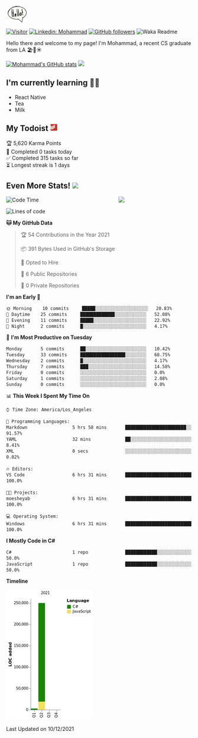 <img src="assets\giphy.webp" width="60" align="top">

[![Visitor](https://visitor-badge.laobi.icu/badge?page_id=moesheyab.moesheyab)](https://github.com/moesheyab)
[![Linkedin: Mohammad](https://img.shields.io/badge/-Mohammad-blue?style=flat-square&logo=Linkedin&logoColor=white&link=https://www.linkedin.com/in/mohammad-alsheyab-b51311114/)](https://www.linkedin.com/in/mohammad-alsheyab-b51311114/)
 [![GitHub followers](https://img.shields.io/github/followers/moesheyab.svg?style=social&label=Follow)](https://github.com/moesheyab?tab=followers) 
 ![Waka Readme](https://github.com/moesheyab/moesheyab/workflows/Waka%20Readme/badge.svg) 

 
<!-- <a href="https://www.linkedin.com/in/mohammad-alsheyab-b51311114/"><img align="" alt="Mohammad's LinkedIn" width="22px" src="assets\linkedin.svg"/></a>  -->


Hello there and welcome to my page!
I'm Mohammad, a recent CS graduate from LA 🏖️🌴☀️


[![Mohammad's GitHub stats](https://github-readme-stats.vercel.app/api?username=moesheyab&?count_private=true&show_icons=true&theme=gotham&hide_border=true&custom_title=Qucik+Overview+Of+My+GitHub+Stats)](https://github.com/anuraghazra/github-readme-stats)
<img src="https://media.giphy.com/media/KzJkzjggfGN5Py6nkT/giphy.gif" align="" width="199">
<br/>
<dev>
  <h2> I'm currently learning  👨‍💻 </h2> 
  <ul>
    <li>React Native</li>
    <li>Tea</li>
    <li>Milk</li>
</ul>
</dev>

<h2>My Todoist <img src="assets\todoist.svg" width="20"></img></h2>

<!-- TODO-IST:START -->
🏆  5,620 Karma Points           
🌸  Completed 0 tasks today           
✅  Completed 315 tasks so far           
⏳  Longest streak is 1 days
<!-- TODO-IST:END -->


## Even More Stats! <img src="https://media.giphy.com/media/UoLt6Tm8wlSnWGfSFs/giphy.gif" width="50" align="">

<img src=https://media.giphy.com/media/lP8xu5t2DLGG045H8F/giphy.gif width="200" align="right">

<!--START_SECTION:waka-->
![Code Time](http://img.shields.io/badge/Code%20Time-6%20hrs%2031%20mins-blue)

![Lines of code](https://img.shields.io/badge/From%20Hello%20World%20I%27ve%20Written-253%20Thousand%20lines%20of%20code-blue)

**🐱 My GitHub Data** 

> 🏆 54 Contributions in the Year 2021
 > 
> 📦 391 Bytes Used in GitHub's Storage 
 > 
> 💼 Opted to Hire
 > 
> 📜 6 Public Repositories 
 > 
> 🔑 0 Private Repositories  
 > 
**I'm an Early 🐤** 

```text
🌞 Morning    10 commits     █████░░░░░░░░░░░░░░░░░░░░   20.83% 
🌆 Daytime    25 commits     █████████████░░░░░░░░░░░░   52.08% 
🌃 Evening    11 commits     █████░░░░░░░░░░░░░░░░░░░░   22.92% 
🌙 Night      2 commits      █░░░░░░░░░░░░░░░░░░░░░░░░   4.17%

```
📅 **I'm Most Productive on Tuesday** 

```text
Monday       5 commits      ██░░░░░░░░░░░░░░░░░░░░░░░   10.42% 
Tuesday      33 commits     █████████████████░░░░░░░░   68.75% 
Wednesday    2 commits      █░░░░░░░░░░░░░░░░░░░░░░░░   4.17% 
Thursday     7 commits      ███░░░░░░░░░░░░░░░░░░░░░░   14.58% 
Friday       0 commits      ░░░░░░░░░░░░░░░░░░░░░░░░░   0.0% 
Saturday     1 commits      ░░░░░░░░░░░░░░░░░░░░░░░░░   2.08% 
Sunday       0 commits      ░░░░░░░░░░░░░░░░░░░░░░░░░   0.0%

```


📊 **This Week I Spent My Time On** 

```text
⌚︎ Time Zone: America/Los_Angeles

💬 Programming Languages: 
Markdown                 5 hrs 58 mins       ███████████████████████░░   91.57% 
YAML                     32 mins             ██░░░░░░░░░░░░░░░░░░░░░░░   8.41% 
XML                      0 secs              ░░░░░░░░░░░░░░░░░░░░░░░░░   0.02%

🔥 Editors: 
VS Code                  6 hrs 31 mins       █████████████████████████   100.0%

🐱‍💻 Projects: 
moesheyab                6 hrs 31 mins       █████████████████████████   100.0%

💻 Operating System: 
Windows                  6 hrs 31 mins       █████████████████████████   100.0%

```

**I Mostly Code in C#** 

```text
C#                       1 repo              ████████████░░░░░░░░░░░░░   50.0% 
JavaScript               1 repo              ████████████░░░░░░░░░░░░░   50.0%

```


**Timeline**

![Chart not found](https://raw.githubusercontent.com/moesheyab/moesheyab/main/charts/bar_graph.png) 


 Last Updated on 10/12/2021
<!--END_SECTION:waka-->








<!--- 
[![willianrod's wakatime stats](https://github-readme-stats.vercel.app/api/wakatime?username=moesheyab)](https://github.com/anuraghazra/github-readme-stats)
<p align="center">
  <b><em>GitHub Stats:</em></b> <br/>
    <img src="https://github-readme-streak-stats.herokuapp.com/?user=moesheyab" alt="GitHub Stats" /> <br/><br/>
  <b><em>Programming activity (Last 7 days):</em></b> <br/>
    <img src="https://github-readme-stats.vercel.app/api/wakatime?username=moesheyab" alt="WakaTime" />
  </p>
--->



<!---
moesheyab/moesheyab is a ✨ special ✨ repository because its `README.md` (this file) appears on your GitHub profile.
You can click the Preview link to take a look at your changes.
--->
